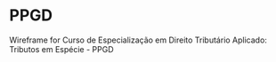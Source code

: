 PPGD
====

Wireframe for Curso de Especialização em Direito Tributário Aplicado: Tributos em Espécie - PPGD
